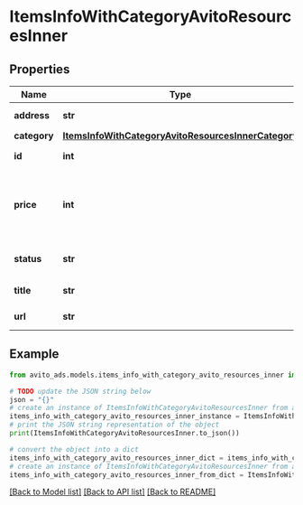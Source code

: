 # ItemsInfoWithCategoryAvitoResourcesInner


## Properties

Name | Type | Description | Notes
------------ | ------------- | ------------- | -------------
**address** | **str** | Адрес объявления | [optional] 
**category** | [**ItemsInfoWithCategoryAvitoResourcesInnerCategory**](ItemsInfoWithCategoryAvitoResourcesInnerCategory.md) |  | [optional] 
**id** | **int** | Идентификатор объявления | [optional] 
**price** | **int** | Цена объявления (null значение означает, что цена не указана) | [optional] 
**status** | **str** | Статус объявления на сайте | [optional] 
**title** | **str** | Наименование объявления | [optional] 
**url** | **str** | URL-адрес объявления | [optional] 

## Example

```python
from avito_ads.models.items_info_with_category_avito_resources_inner import ItemsInfoWithCategoryAvitoResourcesInner

# TODO update the JSON string below
json = "{}"
# create an instance of ItemsInfoWithCategoryAvitoResourcesInner from a JSON string
items_info_with_category_avito_resources_inner_instance = ItemsInfoWithCategoryAvitoResourcesInner.from_json(json)
# print the JSON string representation of the object
print(ItemsInfoWithCategoryAvitoResourcesInner.to_json())

# convert the object into a dict
items_info_with_category_avito_resources_inner_dict = items_info_with_category_avito_resources_inner_instance.to_dict()
# create an instance of ItemsInfoWithCategoryAvitoResourcesInner from a dict
items_info_with_category_avito_resources_inner_from_dict = ItemsInfoWithCategoryAvitoResourcesInner.from_dict(items_info_with_category_avito_resources_inner_dict)
```
[[Back to Model list]](../README.md#documentation-for-models) [[Back to API list]](../README.md#documentation-for-api-endpoints) [[Back to README]](../README.md)


